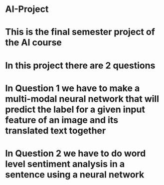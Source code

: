 # AI-Project
# This is the final semester project of the AI course 
# In this project there are 2 questions 
# In Question 1 we have to make a multi-modal neural network that will predict the label for a given input feature of an image and its translated text together
# In Question 2 we have to do word level sentiment analysis in a sentence using a neural network
